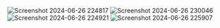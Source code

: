 ![Screenshot 2024-06-26 224817](https://github.com/AlkaTiwari2002/News_Headline_Project/assets/163404242/9fa6bf6b-d15f-4546-b539-4b5bcfe793b6)
![Screenshot 2024-06-26 230046](https://github.com/AlkaTiwari2002/News_Headline_Project/assets/163404242/81fd3f4b-e2c5-4d54-9402-bcfb374066d7)
![Screenshot 2024-06-26 224921](https://github.com/AlkaTiwari2002/News_Headline_Project/assets/163404242/2e04c074-2de3-4bda-afb4-e6d25a98d695)
![Screenshot 2024-06-26 225907](https://github.com/AlkaTiwari2002/News_Headline_Project/assets/163404242/98cddd3b-03c8-4b1b-832b-a08c1df692a6)
